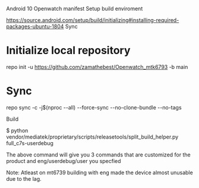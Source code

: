 Android 10 Openwatch manifest
Setup build enviroment

https://source.android.com/setup/build/initializing#installing-required-packages-ubuntu-1804
Sync

# Initialize local repository
repo init -u https://github.com/zamathebest/Openwatch_mtk6793 -b main

# Sync
repo sync -c -j$(nproc --all) --force-sync --no-clone-bundle --no-tags

Build

$ python vendor/mediatek/proprietary/scripts/releasetools/split_build_helper.py full_c7s-userdebug

The above command will give you 3 commands that are customized for the product and eng/userdebug/user you specfied

Note: Atleast on mt6739 building with eng made the device almost unusable due to the lag.